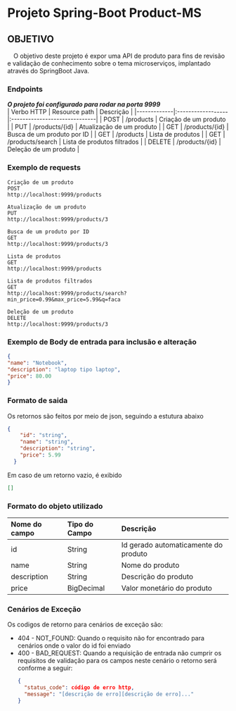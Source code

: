 # Projeto Spring-Boot Product-MS

## OBJETIVO

&emsp;O objetivo deste projeto é expor uma API de produto para fins de revisão e validação de conhecimento sobre o tema microserviços, implantado através do SpringBoot Java.<br />

### Endpoints

***O projeto foi configurado para rodar na porta 9999*** <br />
| Verbo HTTP  |  Resource path    |           Descrição           |
|-------------|:------------------|:------------------------------|
| POST        |  /products        |   Criação de um produto       |
| PUT         |  /products/{id}   |   Atualização de um produto   |
| GET         |  /products/{id}   |   Busca de um produto por ID  |
| GET         |  /products        |   Lista de produtos           |
| GET         |  /products/search |   Lista de produtos filtrados |
| DELETE      |  /products/{id}   |   Deleção de um produto       |

### Exemplo de requests

```
Criação de um produto  
POST
http://localhost:9999/products
```
```
Atualização de um produto
PUT
http://localhost:9999/products/3
```
```
Busca de um produto por ID
GET
http://localhost:9999/products/3
```
```
Lista de produtos
GET
http://localhost:9999/products
```
```
Lista de produtos filtrados
GET
http://localhost:9999/products/search?min_price=0.99&max_price=5.99&q=faca
```
```
Deleção de um produto
DELETE
http://localhost:9999/products/3
```

### Exemplo de Body de entrada para inclusão e alteração

```json
{
"name": "Notebook",
"description": "laptop tipo laptop",
"price": 80.00
}
  ```

### Formato de saida

Os retornos são feitos por meio de json, seguindo a estutura abaixo

```json
{
    "id": "string",
    "name": "string",
    "description": "string",
    "price": 5.99
  }
  ```
Em caso de um retorno vazio, é exibido

```json
[]
```

### Formato do objeto utilizado

| Nome do campo | Tipo do Campo |               Descrição                 |
|:--------------|:--------------|:----------------------------------------|
| id            |  String       |   Id gerado automaticamente do produto  |
| name          |  String       |   Nome do produto                       |
| description   |  String       |   Descrição do produto                  |
| price         |  BigDecimal   |   Valor monetário do produto            |


### Cenários de Exceção

Os codigos de retorno para cenários de exceção são:
- 404 - NOT_FOUND: Quando o requisito não for encontrado para cenários onde o valor do id foi enviado
- 400 - BAD_REQUEST: Quando a requisição de entrada não cumprir os requisitos de validação para os campos 
  neste cenário o retorno será conforme a seguir:
  ```json
  {
    "status_code": código de erro http,
    "message": "[descrição de erro][descrição de erro]..."
  }
  ```